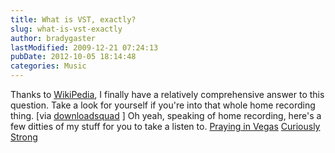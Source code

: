 ```yaml
---
title: What is VST, exactly?
slug: what-is-vst-exactly
author: bradygaster
lastModified: 2009-12-21 07:24:13
pubDate: 2012-10-05 18:14:48
categories: Music
---
```


Thanks to
<a href="http://en.wikipedia.org/wiki/Virtual_Studio_Technology">WikiPedia</a>, I finally have a relatively comprehensive answer to this question. Take a look for yourself if you&apos;re into that whole home recording thing. [via
<a href="http://www.downloadsquad.com/2006/03/27/free-vst-plugins/">downloadsquad</a> ] Oh yeah, speaking of home recording, here&apos;s a few ditties of my stuff for you to take a listen to.
<a href="http://www.bradygaster.com/music/untitled6.mp3">Praying in Vegas</a> 
<a href="http://www.bradygaster.com/music/untitled5.mp3">Curiously Strong</a> 
